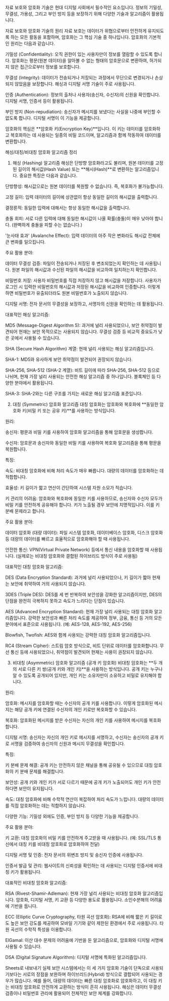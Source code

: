 자료 보호와 암호화 기술은 현대 디지털 사회에서 필수적인 요소입니다. 정보의 기밀성, 무결성, 가용성, 그리고 부인 방지 등을 보장하기 위해 다양한 기술과 알고리즘이 활용됩니다.

자료 보호와 암호화 기술의 원리
자료 보호는 데이터가 위협으로부터 안전하게 유지되도록 하는 모든 활동을 포함하며, 암호화는 그 핵심 기술 중 하나입니다. 암호화의 기본적인 원리는 다음과 같습니다.

기밀성 (Confidentiality): 오직 권한이 있는 사용자만이 정보를 열람할 수 있도록 합니다. 암호화는 평문(원본 데이터)을 알아볼 수 없는 형태의 암호문으로 변환하여, 허가되지 않은 접근으로부터 정보를 보호합니다.

무결성 (Integrity): 데이터가 전송되거나 저장되는 과정에서 무단으로 변경되거나 손상되지 않았음을 보장합니다. 해싱과 디지털 서명 기술이 주로 사용됩니다.

인증 (Authentication): 정보의 출처나 사용자(송신자, 수신자)의 신원을 확인합니다. 디지털 서명, 인증서 등이 활용됩니다.

부인 방지 (Non-repudiation): 송신자가 메시지를 보냈다는 사실을 나중에 부인할 수 없도록 합니다. 디지털 서명이 이 기능을 제공합니다.

암호화의 핵심은 **암호화 키(Encryption Key)**입니다. 이 키는 데이터를 암호화하고 복호화하는 데 사용되는 일종의 비밀 코드이며, 알고리즘과 함께 작동하여 데이터를 변환합니다.

해싱/대칭/비대칭 암호화 알고리즘 정리
1. 해싱 (Hashing) 알고리즘
해싱은 단방향 암호화라고도 불리며, 원본 데이터를 고정된 길이의 해시값(Hash Value) 또는 **해시(Hash)**로 변환하는 알고리즘입니다. 중요한 특징은 다음과 같습니다.

단방향성: 해시값으로는 원본 데이터를 복원할 수 없습니다. 즉, 복호화가 불가능합니다.

고정 길이: 입력 데이터의 길이에 상관없이 항상 동일한 길이의 해시값을 출력합니다.

결정론적: 동일한 입력에 대해서는 항상 동일한 해시값을 출력합니다.

충돌 회피: 서로 다른 입력에 대해 동일한 해시값이 나올 확률(충돌)이 매우 낮아야 합니다. (완벽하게 충돌을 피할 수는 없습니다.)

'눈사태 효과' (Avalanche Effect): 입력 데이터의 아주 작은 변화라도 해시값 전체에 큰 변화를 일으킵니다.

주요 활용 분야:

데이터 무결성 검증: 파일이 전송되거나 저장된 후 변조되었는지 확인하는 데 사용됩니다. 원본 파일의 해시값과 수신된 파일의 해시값을 비교하여 일치하는지 확인합니다.

비밀번호 저장: 사용자 비밀번호를 직접 저장하지 않고 해시값을 저장합니다. 사용자가 로그인 시 입력한 비밀번호의 해시값과 저장된 해시값을 비교하여 인증합니다. 이렇게 하면 비밀번호가 유출되더라도 원본 비밀번호가 노출되지 않습니다.

디지털 서명: 전자 문서의 무결성을 보장하고, 서명자의 신원을 확인하는 데 활용됩니다.

대표적인 해싱 알고리즘:

MD5 (Message-Digest Algorithm 5): 과거에 널리 사용되었으나, 보안 취약점이 발견되어 현재는 보안 목적으로는 사용되지 않습니다. 무결성 검증 등 비교적 중요도가 낮은 곳에서 사용될 수 있습니다.

SHA (Secure Hash Algorithm) 계열: 현재 널리 사용되는 해싱 알고리즘입니다.

SHA-1: MD5와 유사하게 보안 취약점이 발견되어 권장되지 않습니다.

SHA-256, SHA-512 (SHA-2 계열): 비트 길이에 따라 SHA-256, SHA-512 등으로 나뉘며, 현재 가장 널리 사용되는 안전한 해싱 알고리즘 중 하나입니다. 블록체인 등 다양한 분야에서 활용됩니다.

SHA-3: SHA-2와는 다른 구조를 가지는 새로운 해싱 알고리즘 표준입니다.

2. 대칭 (Symmetric) 암호화 알고리즘
대칭 암호화는 암호화와 복호화에 **동일한 암호화 키(비밀 키 또는 공유 키)**를 사용하는 방식입니다.

원리:

송신자: 평문과 비밀 키를 사용하여 암호화 알고리즘을 통해 암호문을 생성합니다.

수신자: 암호문과 송신자와 동일한 비밀 키를 사용하여 복호화 알고리즘을 통해 평문을 복원합니다.

특징:

속도: 비대칭 암호화에 비해 처리 속도가 매우 빠릅니다. 대량의 데이터를 암호화하는 데 적합합니다.

효율성: 키 길이가 짧고 연산이 간단하여 시스템 자원 소모가 적습니다.

키 관리의 어려움: 암호화와 복호화에 동일한 키를 사용하므로, 송신자와 수신자 모두가 비밀 키를 안전하게 공유해야 합니다. 키가 노출될 경우 보안에 치명적입니다. 이를 키 분배 문제라고 합니다.

주요 활용 분야:

데이터 암호화 (대량 데이터): 파일 시스템 암호화, 데이터베이스 암호화, 디스크 암호화 등 대량의 데이터를 빠르고 효율적으로 암호화해야 할 때 사용됩니다.

안전한 통신: VPN(Virtual Private Network) 등에서 통신 내용을 암호화할 때 사용됩니다. (실제로는 비대칭 암호화와 결합된 하이브리드 방식이 주로 사용됨)

대표적인 대칭 암호화 알고리즘:

DES (Data Encryption Standard): 과거에 널리 사용되었으나, 키 길이가 짧아 현재는 보안에 취약하여 거의 사용되지 않습니다.

3DES (Triple DES): DES를 세 번 반복하여 보안성을 강화한 알고리즘이지만, DES의 단점을 완전히 극복하지 못하고 속도가 느리다는 단점이 있습니다.

AES (Advanced Encryption Standard): 현재 가장 널리 사용되는 대칭 암호화 알고리즘입니다. 강력한 보안성과 빠른 처리 속도를 제공하여 정부, 금융, 통신 등 거의 모든 분야에서 표준으로 사용됩니다. (예: AES-128, AES-192, AES-256)

Blowfish, Twofish: AES와 함께 사용되는 강력한 대칭 암호화 알고리즘입니다.

RC4 (Stream Cipher): 스트림 암호 방식으로, 비트 단위로 데이터를 암호화합니다. 무선 통신 등에 사용되었으나, 취약점이 발견되어 현재는 사용이 권장되지 않습니다.

3. 비대칭 (Asymmetric) 암호화 알고리즘 (공개 키 암호화)
비대칭 암호화는 **두 개의 서로 다른 키 쌍(공개 키와 개인 키)**을 사용하는 방식입니다. 공개 키는 누구나 알 수 있도록 공개되어 있지만, 개인 키는 소유자만이 소유하고 비밀로 유지해야 합니다.

원리:

암호화: 메시지를 암호화할 때는 수신자의 공개 키를 사용합니다. 이렇게 암호화된 메시지는 해당 공개 키에 연결된 수신자의 개인 키로만 복호화할 수 있습니다.

복호화: 암호화된 메시지를 받은 수신자는 자신의 개인 키를 사용하여 메시지를 복호화합니다.

디지털 서명: 송신자는 자신의 개인 키로 메시지를 서명하고, 수신자는 송신자의 공개 키로 서명을 검증하여 송신자의 신원과 메시지 무결성을 확인합니다.

특징:

키 분배 문제 해결: 공개 키는 안전하지 않은 채널을 통해 공유될 수 있으므로 대칭 암호화의 키 분배 문제를 해결합니다.

보안성: 공개 키와 개인 키가 서로 다르기 때문에 공개 키가 노출되어도 개인 키가 안전하다면 보안이 유지됩니다.

속도: 대칭 암호화에 비해 수학적 연산이 복잡하여 처리 속도가 느립니다. 대량의 데이터를 직접 암호화하는 데는 적합하지 않습니다.

다양한 기능: 기밀성 외에도 인증, 부인 방지 등 다양한 기능을 제공합니다.

주요 활용 분야:

키 교환: 대칭 암호화의 비밀 키를 안전하게 주고받을 때 사용됩니다. (예: SSL/TLS 통신에서 대칭 키를 비대칭 암호화로 암호화하여 전달)

디지털 서명 및 인증: 전자 문서의 위변조 방지 및 송신자 인증에 사용됩니다.

인증서 발급 및 관리: 웹사이트의 신뢰성을 확인하는 데 사용되는 디지털 인증서에 비대칭 키가 활용됩니다.

대표적인 비대칭 암호화 알고리즘:

RSA (Rivest-Shamir-Adleman): 현재 가장 널리 사용되는 비대칭 암호화 알고리즘입니다. 암호화, 디지털 서명, 키 교환 등 다양한 용도로 활용됩니다. 소인수분해의 어려움에 기반을 둡니다.

ECC (Elliptic Curve Cryptography, 타원 곡선 암호화): RSA에 비해 짧은 키 길이로도 높은 보안 강도를 제공하여 모바일 기기와 같이 제한된 환경에서 주로 사용됩니다. 타원 곡선의 수학적 특성을 이용합니다.

ElGamal: 이산 대수 문제의 어려움에 기반을 둔 알고리즘으로, 암호화와 디지털 서명에 사용될 수 있습니다.

DSA (Digital Signature Algorithm): 디지털 서명에 특화된 알고리즘입니다.

Sheets로 내보내기
실제 보안 시스템에서는 이 세 가지 암호화 기술이 단독으로 사용되기보다는 서로의 장점을 보완하며 하이브리드(Hybrid) 방식으로 결합되어 사용되는 경우가 많습니다. 예를 들어, 대량의 데이터는 빠른 대칭 암호화로 암호화하고, 이 대칭 키는 비대칭 암호화로 안전하게 교환하는 방식이 흔히 사용됩니다. 해싱은 데이터 무결성 검증이나 비밀번호 관리에 활용되어 전체적인 보안 체계를 강화합니다.

